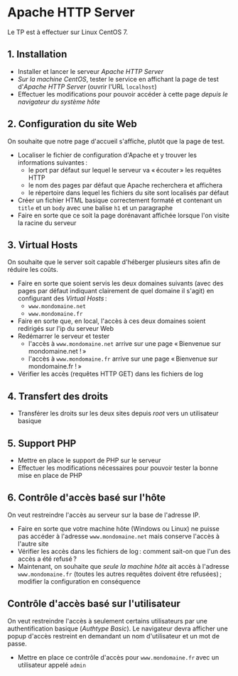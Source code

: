 # Apache HTTP Server

Le TP est à effectuer sur Linux CentOS 7.

## 1. Installation

- Installer et lancer le serveur _Apache HTTP Server_
- _Sur la machine CentOS_, tester le service en affichant la page de test d'_Apache HTTP Server_ (ouvrir l'URL `localhost`)
- Effectuer les modifications pour pouvoir accéder à cette page _depuis le navigateur du système hôte_

## 2. Configuration du site Web

On souhaite que notre page d'accueil s'affiche, plutôt que la page de test.

- Localiser le fichier de configuration d'Apache et y trouver les informations suivantes :
  - le port par défaut sur lequel le serveur va « écouter » les requêtes HTTP
  - le nom des pages par défaut que Apache recherchera et affichera
  - le répertoire dans lequel les fichiers du site sont localisés par défaut
- Créer un fichier HTML basique correctement formaté et contenant un `title` et un `body` avec une balise `h1` et un paragraphe
- Faire en sorte que ce soit la page dorénavant affichée lorsque l'on visite la racine du serveur

## 3. Virtual Hosts

On souhaite que le server soit capable d'héberger plusieurs sites afin de réduire les coûts.

- Faire en sorte que soient servis les deux domaines suivants (avec des pages par défaut indiquant clairement de quel domaine il s'agit) en configurant des *Virtual Hosts* :
  - `www.mondomaine.net`
  - `www.mondomaine.fr`
- Faire en sorte que, en local, l'accès à ces deux domaines soient redirigés sur l'ip du serveur Web
- Redémarrer le serveur et tester
  - l'accès à `www.mondomaine.net` arrive sur une page « Bienvenue sur mondomaine.net ! »
  - l'accès à `www.mondomaine.fr` arrive sur une page « Bienvenue sur mondomaine.fr ! »
- Vérifier les accès (requêtes HTTP GET) dans les fichiers de log

## 4. Transfert des droits

- Transférer les droits sur les deux sites depuis _root_ vers un utilisateur basique

## 5. Support PHP

- Mettre en place le support de PHP sur le serveur
- Effectuer les modifications nécessaires pour pouvoir tester la bonne mise en place de PHP

## 6. Contrôle d'accès basé sur l'hôte

On veut restreindre l'accès au serveur sur la base de l'adresse IP.

- Faire en sorte que votre machine hôte (Windows ou Linux) ne puisse pas accéder à l'adresse `www.mondomaine.net` mais conserve l'accès à l'autre site
- Vérifier les accès dans les fichiers de log : comment sait-on que l'un des accès a été refusé ?
- Maintenant, on souhaite que _seule la machine hôte_ ait accès à l'adresse `www.mondomaine.fr` (toutes les autres requêtes doivent être refusées) ; modifier la configuration en conséquence

## Contrôle d'accès basé sur l'utilisateur

On veut restreindre l'accès à seulement certains utilisateurs par une authentification basique (_Authtype Basic_). Le navigateur devra afficher une popup d'accès restreint en demandant un nom d'utilisateur et un mot de passe.

- Mettre en place ce contrôle d'accès pour `www.mondomaine.fr` avec un utilisateur appelé `admin`
